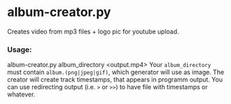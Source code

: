 # album-creator.py
Creates video from mp3 files + logo pic for youtube upload.
### Usage:
album-creator.py album_directory <output.mp4>
Your `album_directory` must contain `album.(png|jpeg|gif)`, which generator will use as image.
The creator will create track timestamps, that appears in programm output. You can use redirecting output (i.e. `>` or `>>`) to have file with timestamps or whatever.
